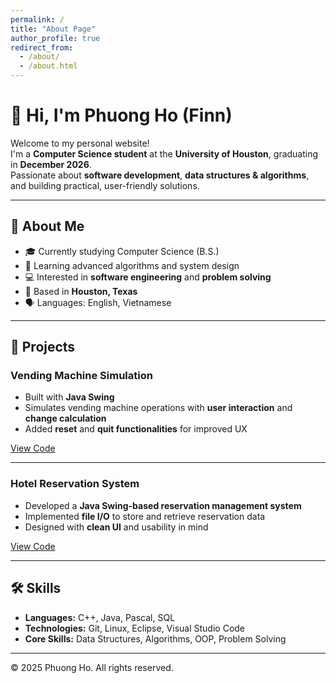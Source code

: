 ```yaml
---
permalink: /
title: "About Page"
author_profile: true
redirect_from: 
  - /about/
  - /about.html
---
```


# 👋 Hi, I'm Phuong Ho (Finn)

Welcome to my personal website!  
I'm a **Computer Science student** at the **University of Houston**, graduating in **December 2026**.  
Passionate about **software development**, **data structures & algorithms**, and building practical, user-friendly solutions.

---

## 🚀 About Me
- 🎓 Currently studying Computer Science (B.S.)
- 🌱 Learning advanced algorithms and system design
- 💻 Interested in **software engineering** and **problem solving**
- 📍 Based in **Houston, Texas**
- 🗣️ Languages: English, Vietnamese

---

## 💼 Projects

### **Vending Machine Simulation**
- Built with **Java Swing**
- Simulates vending machine operations with **user interaction** and **change calculation**
- Added **reset** and **quit functionalities** for improved UX

[View Code](https://github.com/FatFish-99/VendingMachine-eclipse) <!-- Replace # with GitHub link -->

---

### **Hotel Reservation System**
- Developed a **Java Swing-based reservation management system**
- Implemented **file I/O** to store and retrieve reservation data
- Designed with **clean UI** and usability in mind

[View Code](https://github.com/FatFish-99/Cinco-Ranch-Hotel-Reservation) <!-- Replace # with GitHub link -->

---

## 🛠️ Skills
- **Languages:** C++, Java, Pascal, SQL
- **Technologies:** Git, Linux, Eclipse, Visual Studio Code
- **Core Skills:** Data Structures, Algorithms, OOP, Problem Solving

---

© 2025 Phuong Ho. All rights reserved.